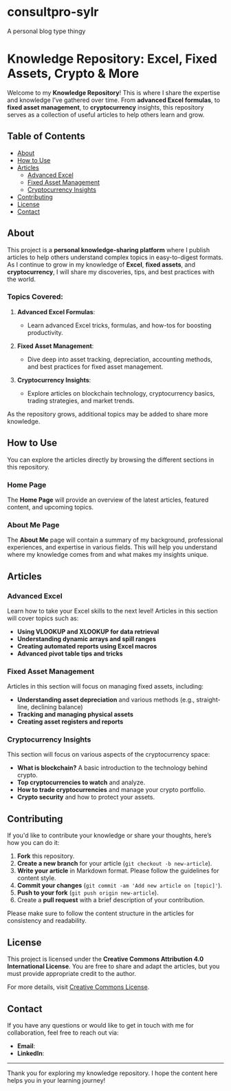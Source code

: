 # consultpro-sylr
A personal blog type thingy
# Knowledge Repository: Excel, Fixed Assets, Crypto & More

Welcome to my **Knowledge Repository**! This is where I share the expertise and knowledge I’ve gathered over time. From **advanced Excel formulas**, to **fixed asset management**, to **cryptocurrency** insights, this repository serves as a collection of useful articles to help others learn and grow.

## Table of Contents

- [About](#about)
- [How to Use](#how-to-use)
- [Articles](#articles)
  - [Advanced Excel](#advanced-excel)
  - [Fixed Asset Management](#fixed-asset-management)
  - [Cryptocurrency Insights](#cryptocurrency-insights)
- [Contributing](#contributing)
- [License](#license)
- [Contact](#contact)

## About

This project is a **personal knowledge-sharing platform** where I publish articles to help others understand complex topics in easy-to-digest formats. As I continue to grow in my knowledge of **Excel**, **fixed assets**, and **cryptocurrency**, I will share my discoveries, tips, and best practices with the world.

### Topics Covered:

1. **Advanced Excel Formulas**: 
   - Learn advanced Excel tricks, formulas, and how-tos for boosting productivity.
   
2. **Fixed Asset Management**: 
   - Dive deep into asset tracking, depreciation, accounting methods, and best practices for fixed asset management.

3. **Cryptocurrency Insights**: 
   - Explore articles on blockchain technology, cryptocurrency basics, trading strategies, and market trends.

As the repository grows, additional topics may be added to share more knowledge.

## How to Use

You can explore the articles directly by browsing the different sections in this repository.

### Home Page

The **Home Page** will provide an overview of the latest articles, featured content, and upcoming topics.

### About Me Page

The **About Me** page will contain a summary of my background, professional experiences, and expertise in various fields. This will help you understand where my knowledge comes from and what makes my insights unique.

## Articles

### Advanced Excel

Learn how to take your Excel skills to the next level! Articles in this section will cover topics such as:

- **Using VLOOKUP and XLOOKUP for data retrieval**
- **Understanding dynamic arrays and spill ranges**
- **Creating automated reports using Excel macros**
- **Advanced pivot table tips and tricks**

### Fixed Asset Management

Articles in this section will focus on managing fixed assets, including:

- **Understanding asset depreciation** and various methods (e.g., straight-line, declining balance)
- **Tracking and managing physical assets**
- **Creating asset registers and reports**

### Cryptocurrency Insights

This section will focus on various aspects of the cryptocurrency space:

- **What is blockchain?** A basic introduction to the technology behind crypto.
- **Top cryptocurrencies to watch** and analyze.
- **How to trade cryptocurrencies** and manage your crypto portfolio.
- **Crypto security** and how to protect your assets.

## Contributing

If you'd like to contribute your knowledge or share your thoughts, here’s how you can do it:

1. **Fork** this repository.
2. **Create a new branch** for your article (`git checkout -b new-article`).
3. **Write your article** in Markdown format. Please follow the guidelines for content style.
4. **Commit your changes** (`git commit -am 'Add new article on [topic]'`).
5. **Push to your fork** (`git push origin new-article`).
6. Create a **pull request** with a brief description of your contribution.

Please make sure to follow the content structure in the articles for consistency and readability.

## License

This project is licensed under the **Creative Commons Attribution 4.0 International License**. You are free to share and adapt the articles, but you must provide appropriate credit to the author.

For more details, visit [Creative Commons License](https://creativecommons.org/licenses/by/4.0/).

## Contact

If you have any questions or would like to get in touch with me for collaboration, feel free to reach out via:

- **Email**: 
- **LinkedIn**: 

---

Thank you for exploring my knowledge repository. I hope the content here helps you in your learning journey!
